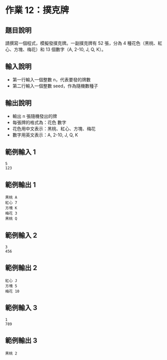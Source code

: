 # 作業 12：撲克牌

## 題目說明
請撰寫一個程式，模擬發撲克牌。一副撲克牌有 52 張，分為 4 種花色（黑桃、紅心、方塊、梅花）和 13 個數字（A, 2-10, J, Q, K）。

## 輸入說明
- 第一行輸入一個整數 n，代表要發的牌數
- 第二行輸入一個整數 seed，作為隨機數種子

## 輸出說明
- 輸出 n 張隨機發出的牌
- 每張牌的格式為：花色 數字
- 花色用中文表示：黑桃、紅心、方塊、梅花
- 數字用英文表示：A, 2-10, J, Q, K

## 範例輸入 1
```
5
123
```

## 範例輸出 1
```
黑桃 A
紅心 7
方塊 K
梅花 3
黑桃 Q
```

## 範例輸入 2
```
3
456
```

## 範例輸出 2
```
紅心 J
方塊 5
梅花 10
```

## 範例輸入 3
```
1
789
```

## 範例輸出 3
```
黑桃 2
``` 